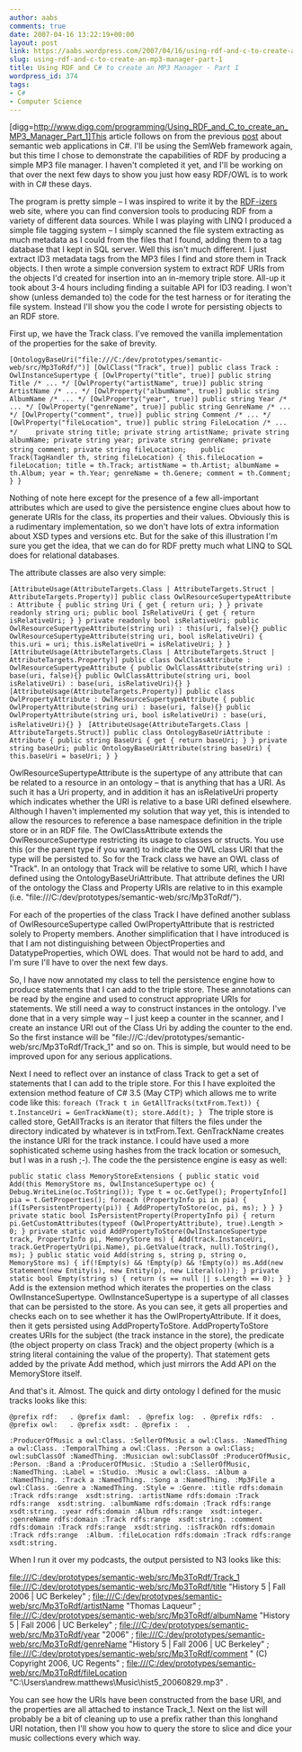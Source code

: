 ```yaml
---
author: aabs
comments: true
date: 2007-04-16 13:22:19+00:00
layout: post
link: https://aabs.wordpress.com/2007/04/16/using-rdf-and-c-to-create-an-mp3-manager-part-1/
slug: using-rdf-and-c-to-create-an-mp3-manager-part-1
title: Using RDF and C# to create an MP3 Manager - Part 1
wordpress_id: 374
tags:
- C#
- Computer Science
---
```


[digg=http://www.digg.com/programming/Using_RDF_and_C_to_create_an_MP3_Manager_Part_1]This article follows on from the previous [post](http://aabs.wordpress.com/2007/04/13/a-simple-semantic-web-application-in-c/) about semantic web applications in C#. I'll be using the SemWeb framework again, but this time I chose to demonstrate the capabilities of RDF by producing a simple MP3 file manager. I haven't completed it yet, and I'll be working on that over the next few days to show you just how easy RDF/OWL is to work with in C# these days.

The program is pretty simple – I was inspired to write it by the [RDF-izers](http://simile.mit.edu/wiki/RDFizers) web site, where you can find conversion tools to producing RDF from a variety of different data sources. While I was playing with LINQ I produced a simple file tagging system – I simply scanned the file system extracting as much metadata as I could from the files that I found, adding them to a tag database that I kept in SQL server. Well this isn't much different. I just extract ID3 metadata tags from the MP3 files I find and store them in Track objects. I then wrote a simple conversion system to extract RDF URIs from the objects I'd created for insertion into an in-memory triple store. All-up it took about 3-4 hours including finding a suitable API for ID3 reading. I won't show (unless demanded to) the code for the test harness or for iterating the file system. Instead I'll show you the code I wrote for persisting objects to an RDF store.

First up, we have the Track class. I've removed the vanilla implementation of the properties for the sake of brevity.

`[OntologyBaseUri("file:///C:/dev/prototypes/semantic-web/src/Mp3ToRdf/")]
[OwlClass("Track", true)]
public class Track : OwlInstanceSupertype
{
[OwlProperty("title", true)]
public string Title /* ... */
[OwlProperty("artistName", true)]
public string ArtistName /* ... */
[OwlProperty("albumName", true)]
public string AlbumName /* ... */
[OwlProperty("year", true)]
public string Year /* ... */
[OwlProperty("genreName", true)]
public string GenreName /* ... */
[OwlProperty("comment", true)]
public string Comment /* ... */
[OwlProperty("fileLocation", true)]
public string FileLocation /* ... */
`
`    private string title;
private string artistName;
private string albumName;
private string year;
private string genreName;
private string comment;
private string fileLocation;
`
`    public Track(TagHandler th, string fileLocation)
{
this.fileLocation = fileLocation;
title = th.Track;
artistName = th.Artist;
albumName = th.Album;
year = th.Year;
genreName = th.Genere;
comment = th.Comment;
}
}
`

Nothing of note here except for the presence of a few all-important attributes which are used to give the persistence engine clues about how to generate URIs for the class, its properties and their values. Obviously this is a rudimentary implementation, so we don't have lots of extra information about XSD types and versions etc. But for the sake of this illustration I'm sure you get the idea, that we can do for RDF pretty much what LINQ to SQL does for relational databases.

The attribute classes are also very simple:

`[AttributeUsage(AttributeTargets.Class | AttributeTargets.Struct | AttributeTargets.Property)]
public class OwlResourceSupertypeAttribute : Attribute
{
public string Uri
{
get { return uri; }
}
private readonly string uri;
public bool IsRelativeUri
{
get { return isRelativeUri; }
}
private readonly bool isRelativeUri;
public OwlResourceSupertypeAttribute(string uri)
: this(uri, false){}
public OwlResourceSupertypeAttribute(string uri, bool isRelativeUri)
{
this.uri = uri;
this.isRelativeUri = isRelativeUri;
}
}
`
`[AttributeUsage(AttributeTargets.Class | AttributeTargets.Struct | AttributeTargets.Property)]
public class OwlClassAttribute : OwlResourceSupertypeAttribute
{
public OwlClassAttribute(string uri)
: base(uri, false){}
public OwlClassAttribute(string uri, bool isRelativeUri)
: base(uri, isRelativeUri){}
}
`
`[AttributeUsage(AttributeTargets.Property)]
public class OwlPropertyAttribute : OwlResourceSupertypeAttribute
{
public OwlPropertyAttribute(string uri)
: base(uri, false){}
public OwlPropertyAttribute(string uri, bool isRelativeUri)
: base(uri, isRelativeUri){}
}
`
`[AttributeUsage(AttributeTargets.Class | AttributeTargets.Struct)]
public class OntologyBaseUriAttribute : Attribute
{
public string BaseUri
{
get { return baseUri; }
}
private string baseUri;
public OntologyBaseUriAttribute(string baseUri)
{
this.baseUri = baseUri;
}
}
`

OwlResourceSupertypeAttribute is the supertype of any attribute that can be related to a resource in an ontology – that is anything that has a URI. As such it has a Uri property, and in addition it has an isRelativeUri property which indicates whether the URI is relative to a base URI defined elsewhere. Although I haven't implemented my solution that way yet, this is intended to allow the resources to reference a base namespace definition in the triple store or in an RDF file. The OwlClassAttribute extends the OwlResourceSupertype restricting its usage to classes or structs. You use this (or the parent type if you want) to indicate the OWL class URI that the type will be persisted to. So for the Track class we have an OWL class of "Track". In an ontology that Track will be relative to some URI, which I have defined using the OntologyBaseUriAttribute. That attribute defines the URI of the ontology the Class and Property URIs are relative to in this example (i.e. "file:///C:/dev/prototypes/semantic-web/src/Mp3ToRdf/").

For each of the properties of the class Track I have defined another sublass of OwlResourceSupertype called OwlPropertyAttribute that is restricted solely to Property members. Another simplification that I have introduced is that I am not distinguishing between ObjectProperties and DatatypeProperties, which OWL does. That would not be hard to add, and I'm sure I'll have to over the next few days.

So, I have now annotated my class to tell the persistence engine how to produce statements that I can add to the triple store. These annotations can be read by the engine and used to construct appropriate URIs for statements. We still need a way to construct instances in the ontology. I've done that in a very simple way – I just keep a counter in the scanner, and I create an instance URI out of the Class Uri by adding the counter to the end. So the first instance will be "file:///C:/dev/prototypes/semantic-web/src/Mp3ToRdf/Track_1" and so on. This is simple, but would need to be improved upon for any serious applications.

Next I need to reflect over an instance of class Track to get a set of statements that I can add to the triple store. For this I have exploited the extension method feature of C# 3.5 (May CTP) which allows me to write code like this:
`foreach (Track t in GetAllTracks(txtFrom.Text))
{
t.InstanceUri = GenTrackName(t);
store.Add(t);
}
`
The triple store is called store, GetAllTracks is an iterator that filters the files under the directory indicated by whatever is in txtFrom.Text. GenTrackName creates the instance URI for the track instance. I could have used a more sophisticated scheme using hashes from the track location or somesuch, but I was in a rush ;-). The code the the persistence engine is easy as well:

`public static class MemoryStoreExtensions
{
public static void Add(this MemoryStore ms, OwlInstanceSupertype oc)
{
Debug.WriteLine(oc.ToString());
Type t = oc.GetType();
PropertyInfo[] pia = t.GetProperties();
foreach (PropertyInfo pi in pia)
{
if(IsPersistentProperty(pi))
{
AddPropertyToStore(oc, pi, ms);
}
}
}
private static bool IsPersistentProperty(PropertyInfo pi)
{
return pi.GetCustomAttributes(typeof (OwlPropertyAttribute), true).Length > 0;
}
private static void AddPropertyToStore(OwlInstanceSupertype track, PropertyInfo pi, MemoryStore ms)
{
Add(track.InstanceUri, track.GetPropertyUri(pi.Name), pi.GetValue(track, null).ToString(), ms);
}
public static void Add(string s, string p, string o, MemoryStore ms)
{
if(!Empty(s) && !Empty(p) && !Empty(o))
ms.Add(new Statement(new Entity(s), new Entity(p), new Literal(o)));
}
private static bool Empty(string s)
{
return (s == null || s.Length == 0);
}
}
`
Add is the extension method which iterates the properties on the class OwlInstanceSupertype. OwlInstanceSupertype is a supertype of all classes that can be persisted to the store. As you can see, it gets all properties and checks each on to see whether it has the OwlPropertyAttribute. If it does, then it gets persisted using AddPropertyToStore. AddPropertyToStore creates URIs for the subject (the track instance in the store), the predicate (the object property on class Track) and the object property (which is a string literal containing the value of the property). That statement gets added by the private Add method, which just mirrors the Add API on the MemoryStore itself.

And that's it. Almost. The quick and dirty ontology I defined for the music tracks looks like this:

`@prefix rdf:   .
@prefix daml:  .
@prefix log:  .
@prefix rdfs:  .
@prefix owl:   .
@prefix xsdt: .
@prefix :  .`

`:ProducerOfMusic a owl:Class.
:SellerOfMusic a owl:Class.
:NamedThing a owl:Class.
:TemporalThing a owl:Class.
:Person a owl:Class;
owl:subClassOf :NamedThing.
:Musician owl:subClassOf :ProducerOfMusic, :Person.
:Band a :ProducerOfMusic.
:Studio a :SellerOfMusic, :NamedThing.
:Label = :Studio.
:Music a owl:Class.
:Album a :NamedThing.
:Track a :NamedThing.
:Song a :NamedThing.
:Mp3File a owl:Class.
:Genre a :NamedThing.
:Style = :Genre.
:title
rdfs:domain :Track
rdfs:range  xsdt:string.
:artistName
rdfs:domain :Track
rdfs:range  xsdt:string.
:albumName
rdfs:domain :Track
rdfs:range  xsdt:string.
:year
rdfs:domain :Album
rdfs:range  xsdt:integer.
:genreName
rdfs:domain :Track
rdfs:range  xsdt:string.
:comment
rdfs:domain :Track
rdfs:range  xsdt:string.
:isTrackOn
rdfs:domain :Track
rdfs:range  :Album.
:fileLocation
rdfs:domain :Track
rdfs:range  xsdt:string.
`

When I run it over my podcasts, the output persisted to N3 looks like this:



<file:///C:/dev/prototypes/semantic-web/src/Mp3ToRdf/Track_1> <file:///C:/dev/prototypes/semantic-web/src/Mp3ToRdf/title> "History 5 | Fall 2006 | UC Berkeley" ; <file:///C:/dev/prototypes/semantic-web/src/Mp3ToRdf/artistName> "Thomas Laqueur" ;
<file:///C:/dev/prototypes/semantic-web/src/Mp3ToRdf/albumName> "History 5 | Fall 2006 | UC Berkeley" ;
<file:///C:/dev/prototypes/semantic-web/src/Mp3ToRdf/year> "2006" ;
<file:///C:/dev/prototypes/semantic-web/src/Mp3ToRdf/genreName> "History 5 | Fall 2006 | UC Berkeley" ;
<file:///C:/dev/prototypes/semantic-web/src/Mp3ToRdf/comment> " (C) Copyright 2006, UC Regents" ;
<file:///C:/dev/prototypes/semantic-web/src/Mp3ToRdf/fileLocation> "C:\\Users\\andrew.matthews\\Music\\hist5_20060829.mp3" .


You can see how the URIs have been constructed from the base URI, and the properties are all attached to instance Track_1. Next on the list will probably be a bit of cleaning up to use a prefix rather than this longhand URI notation, then I'll show you how to query the store to slice and dice your music collections every which way.
